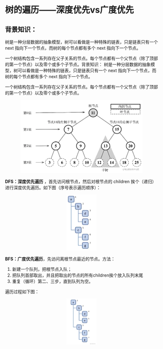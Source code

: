 # 树的遍历——深度优先vs广度优先

## **背景知识：**
树是一种分层数据的抽象模型，树可以看做是一种特殊的链表，只是链表只有一个 next 指向下一个节点，而树的每个节点都有多个 next 指向下一个节点。

一个树结构包含一系列存在父子关系的节点。每个节点都有一个父节点（除了顶部的第一个节点）以及零个或多个子节点。背景知识：
树是一种分层数据的抽象模型，树可以看做是一种特殊的链表，只是链表只有一个 next 指向下一个节点，而树的每个节点都有多个 next 指向下一个节点。

一个树结构包含一系列存在父子关系的节点。每个节点都有一个父节点（除了顶部的第一个节点）以及零个或多个子节点。
<div align="center">
    <img src=./树的遍历dfs_bfs1.png width=80% />
</div>

**DFS：深度优先遍历** ，首先访问根节点，然后对根节点的 children 挨个（递归）进行深度优先遍历。如下图（序号表示遍历顺序）：
<div align="center">
    <img src=./树的遍历dfs_bfs2.png width=20% />
</div>

**BFS：广度优先遍历**，先访问离根节点最近的节点。方法：
	
1. 新建一个队列，把根节点入队；
2. 把队列首部取出，并且把取出的节点的所有children挨个放入队列末尾
3. 重复（循环）第二、三步，直到队列为空。

遍历过程如下图：
<div align="center">
    <img src=./树的遍历dfs_bfs3.png width=20% />
</div>